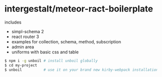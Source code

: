 # intergestalt/meteor-ract-boilerplate

includes
- simpl-schema 2
- react router 3
- examples for collection, schema, method, subscription
- admin area
- uniforms with basic css and table

```sh
$ npm i -g unboil # install unboil globally
$ cd my-project
$ unboil          # use it on your brand new kirby-webpack installation
```
